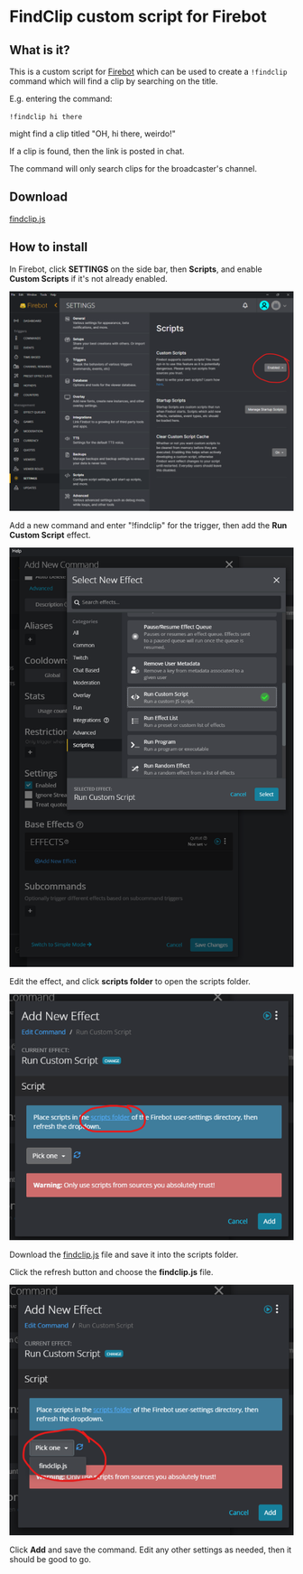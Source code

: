 # FindClip custom script for Firebot

## What is it?

This is a custom script for [Firebot](https://firebot.app/) which can be used to create a `!findclip` command which will find a clip by searching on the title.

E.g. entering the command:

`!findclip hi there`

might find a clip titled "OH, hi there, weirdo!"

If a clip is found, then the link is posted in chat.

The command will only search clips for the broadcaster's channel.

## Download

[findclip.js](https://github.com/spacemonkeyJT/FindClip/releases/latest/download/findclip.js)

## How to install

In Firebot, click **SETTINGS** on the side bar, then **Scripts**, and enable **Custom Scripts** if it's not already enabled.

![Settings](./images/settings-custom-scripts.png)

Add a new command and enter "!findclip" for the trigger, then add the **Run Custom Script** effect.

![Script Effect](./images/effect-script.png)

Edit the effect, and click **scripts folder** to open the scripts folder.

![Scripts Folder](./images/scripts-folder.png)

Download the [findclip.js](https://github.com/spacemonkeyJT/FindClip/releases/latest/download/findclip.js) file and save it into the scripts folder.

Click the refresh button and choose the **findclip.js** file.

![Pick Script](./images/pick-script.png)

Click **Add** and save the command. Edit any other settings as needed, then it should be good to go.
